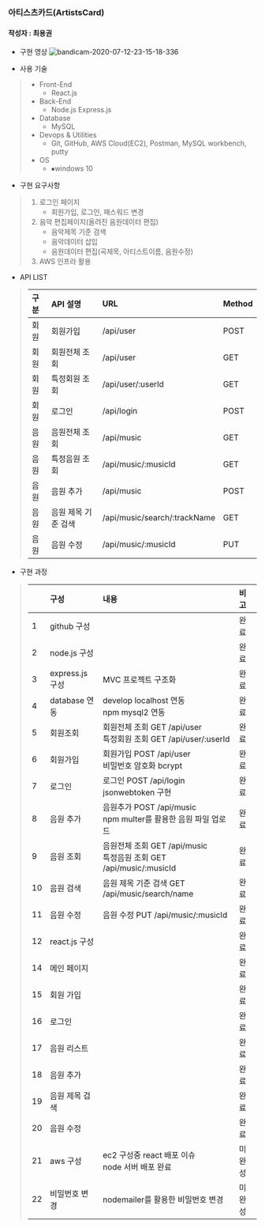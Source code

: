### 아티스츠카드(ArtistsCard)
#### 작성자 : 최용권

- 구현 영상
![bandicam-2020-07-12-23-15-18-336](https://user-images.githubusercontent.com/40785404/87248998-85ac7880-c497-11ea-9db3-732dd27d057e.gif)&nbsp;&nbsp;

- 사용 기술
> - Front-End
>   - React.js
> - Back-End
>   - Node.js Express.js
> - Database
>   - MySQL
> - Devops & Utilities
>   - Git, GitHub, AWS Cloud(EC2), Postman, MySQL workbench, putty
> - OS
>   - ⦁windows 10


 - 구현 요구사항
>    1. 로그인 페이지
>        - 회원가입, 로그인, 패스워드 변경
>    2. 음악 편집페이지(올려진 음원데이터 편집)
>        - 음악제목 기준 검색
>        - 음악데이터 삽입
>        - 음원데이터 편집(곡제목, 아티스트이름, 음원수정)
>    3. AWS 인프라 활용


 - API LIST
 >  | 구분 | API 설명 | URL | Method |
 >  | :------------- | :------------- | :------------- | :------------- |
 >  | 회원 | 회원가입 | /api/user | POST |
 >  | 회원 | 회원전체 조회 | /api/user | GET |
 >  | 회원 | 특정회원 조회 | /api/user/:userId | GET |
 >  | 회원 | 로그인 | /api/login | POST |
 >  | 음원 | 음원전체 조회 | /api/music | GET |
 >  | 음원 | 특정음원 조회 | /api/music/:musicId | GET |
 >  | 음원 | 음원 추가 | /api/music | POST |
 >  | 음원 | 음원 제목 기준 검색 | /api/music/search/:trackName | GET |
 >  | 음원 | 음원 수정 | /api/music/:musicId | PUT |


 - 구현 과정
>  |  | 구성 | 내용 | 비고 |
>  | :------------- | :------------- | :------------- | :------------- |
>  | 1 | github 구성 |  | 완료 |
>  | 2 | node.js 구성 |  | 완료 |
>  | 3 | express.js 구성 | MVC 프로젝트 구조화 | 완료 |
>  | 4 | database 연동 | develop localhost 연동<br>npm mysql2 연동 | 완료 |
>  | 5 | 회원조회 | 회원전체 조회 GET /api/user<br>특정회원 조회 GET /api/user/:userId | 완료 |
>  | 6 | 회원가입 | 회원가입 POST /api/user<br>비밀번호 암호화 bcrypt | 완료 |
>  | 7 | 로그인 | 로그인 POST /api/login<br>jsonwebtoken 구현 | 완료 |
>  | 8 | 음원 추가 | 음원추가 POST /api/music<br>npm multer를 활용한 음원 파일 업로드 | 완료 |
>  | 9 | 음원 조회 | 음원전체 조회 GET /api/music<br>특정음원 조회 GET /api/music/:musicId | 완료 |
>  | 10 | 음원 검색 | 음원 제목 기준 검색 GET /api/music/search/name | 완료 |
>  | 11 | 음원 수정 | 음원 수정 PUT /api/music/:musicId | 완료 |
>  | 12 | react.js 구성 |  | 완료 |
>  | 14 | 메인 페이지 |  | 완료 |
>  | 15 | 회원 가입 |  | 완료 |
>  | 16 | 로그인 |  | 완료 |
>  | 17 | 음원 리스트 |  | 완료 |
>  | 18 | 음원 추가 |  | 완료 |
>  | 19 | 음원 제목 검색 |  | 완료 |
>  | 20 | 음원 수정 |  | 완료 |
>  | 21 | aws 구성 | ec2 구성중 react 배포 이슈<br>node 서버 배포 완료 | 미완성 |
>  | 22 | 비밀번호 변경 | nodemailer를 활용한 비밀번호 변경 | 미완성 |
